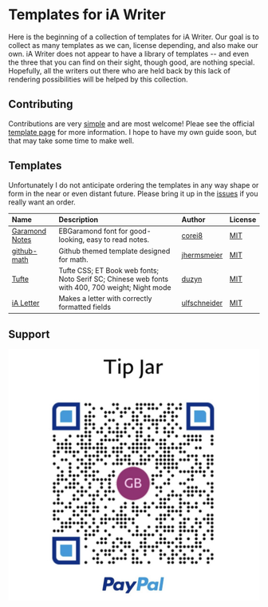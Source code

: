 # Templates for iA Writer

Here is the beginning of a collection of templates for iA Writer. Our goal is to collect as many templates as we can, license depending, and also make our own. iA Writer does not appear to have a library of templates -- and even the three that you can find on their sight, though good, are nothing special. Hopefully, all the writers out there who are held back by this lack of rendering possibilities will be helped by this collection.

## Contributing

Contributions are very [simple](https://github.com/corei8/iAWriter-Template-Collection#contributing) and are most welcome! Pleae see the official [template page](https://github.com/iainc/iA-Writer-Templates) for more information. I hope to have my own guide soon, but that may take some time to make well.

## Templates

Unfortunately I do not anticipate ordering the templates in any way shape or form in the near or even distant future. Please bring it up in the [issues](https://github.com/corei8/iAWriter-Template-Collection/issues) if you really want an order.

| Name                                                                                                                                   | Description                                                                                     | Author                                                               | License                                    |
| :------------------------------------------------------------------------------------------------------------------------------------- | :---------------------------------------------------------------------------------------------- | :------------------------------------------------------------------- | :----------------------------------------- |
| [Garamond Notes](https://github.com/corei8/iAWriter-Template-Collection/raw/main/templates/Garamond-notes.iatemplate.zip)              | EBGaramond font for good-looking, easy to read notes.                                           | [corei8](https://github.com/corei8/iAWriter-Template-Collection)     | [MIT](https://opensource.org/licenses/MIT) |
| [github-math](https://github.com/corei8/iAWriter-Template-Collection/blob/main/templates/github-math-iatemplate-master.iatemplate.zip) | Github themed template designed for math.                                                       | [jhermsmeier](https://github.com/jhermsmeier/github-math-iatemplate) | [MIT](https://opensource.org/licenses/MIT) |
| [Tufte](https://github.com/corei8/iAWriter-Template-Collection/raw/main/templates/Tufte.iatemplate.zip)                                | Tufte CSS; ET Book web fonts; Noto Serif SC; Chinese web fonts with 400, 700 weight; Night mode | [duzyn](https://github.com/duzyn/iA-Writer-Template-Tufte)           | [MIT](https://opensource.org/licenses/MIT) |
| [iA Letter](https://github.com/corei8/iAWriter-Template-Collection/raw/main/templates/letter.iatemplate.zip)                           | Makes a letter with correctly formatted fields                                                  | [ulfschneider](https://github.com/ulfschneider/ia-letter)            | [MIT](https://opensource.org/licenses/MIT) |

## Support

![donate](/images/IMG_0177.jpg)
